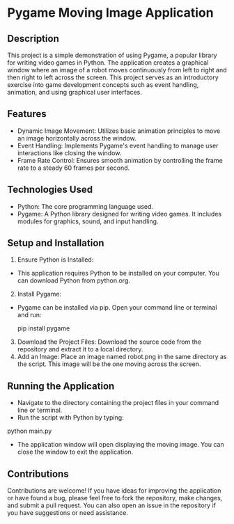 # Pygame Moving Image Application
## Description
This project is a simple demonstration of using Pygame, a popular library for writing video games in Python. The application creates a graphical window where an image of a robot moves continuously from left to right and then right to left across the screen. This project serves as an introductory exercise into game development concepts such as event handling, animation, and using graphical user interfaces.

## Features
- Dynamic Image Movement: Utilizes basic animation principles to move an image horizontally across the window.
- Event Handling: Implements Pygame's event handling to manage user interactions like closing the window.
- Frame Rate Control: Ensures smooth animation by controlling the frame rate to a steady 60 frames per second.
## Technologies Used
- Python: The core programming language used.
- Pygame: A Python library designed for writing video games. It includes modules for graphics, sound, and input handling.
## Setup and Installation
1. Ensure Python is Installed:
- This application requires Python to be installed on your computer. You can download Python from python.org.
2. Install Pygame:
- Pygame can be installed via pip. Open your command line or terminal and run:

  pip install pygame
3. Download the Project Files:
Download the source code from the repository and extract it to a local directory.
4. Add an Image:
Place an image named robot.png in the same directory as the script. This image will be the one moving across the screen.
## Running the Application
- Navigate to the directory containing the project files in your command line or terminal.
- Run the script with Python by typing:

python main.py
- The application window will open displaying the moving image. You can close the window to exit the application.
## Contributions
Contributions are welcome! If you have ideas for improving the application or have found a bug, please feel free to fork the repository, make changes, and submit a pull request. You can also open an issue in the repository if you have suggestions or need assistance.

